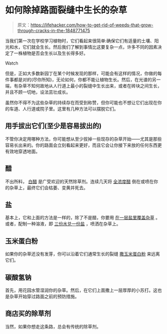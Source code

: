 # 如何除掉路面裂缝中生长的杂草

> 原文：<https://lifehacker.com/how-to-get-rid-of-weeds-that-grow-through-cracks-in-the-1848771475>

当我们第一次在学校学习植物时，它们看起来很简单:确保它们有适量的土壤、阳光和水，它们就会生长。然后我们了解到事情比这要复杂一点，许多不同的因素决定了一株植物是否会生长以及生长得多好。

Watch

但是，正如大多数新园丁在某个时候发现的那样，可能会有这样的情况，你做的每件事都是对的(尽你所知)，无论如何，你都不能让植物生长。然后，在光谱的另一端，有杂草不知何故地从人行道上最小的裂缝中生长出来，或者在砖块之间生长，并且不顾一切地，设法茁壮成长。

虽然你不得不为这些杂草的持续存在而受到称赞，但你可能也不想让它们出现在你的车道、人行道或院子里。这里有几种方法可以摆脱它们。

## 用手拔出它们(至少是容易拔出的)

不管你决定用哪种方法，你可能想从至少拔掉一些现存的杂草开始——尤其是那些容易长出来的。你的路面会立刻看起来更好，而且它会让你接下来放的任何东西更有效地穿透地面。

## 醋

不出所料， [白醋](https://lifehacker.com/kill-weeds-in-sidewalk-cracks-with-white-vinegar-5869045) 是广受欢迎的天然除草剂。连续几天将 [全浓度醋](https://www.inchcalculator.com/get-rid-of-weeds-on-patio/) 倒在或喷在你的杂草上，最终它们会枯萎、变黄并死去。

## 盐

基本上，它和上面的方法是一样的，除了不是醋，你要用 [在一层盐里覆盖杂草](https://homeguides.sfgate.com/kill-weeds-growing-through-asphalt-30274.html) 。或者，配制一种溶液，即 [三份水兑一份盐](https://www.inchcalculator.com/get-rid-of-weeds-on-patio/) ，喷洒在杂草上。

## 玉米蛋白粉

如果你的杂草还没有发芽，你可以沿着它们通常生长的裂缝 [撒玉米蛋白粉](https://homeguides.sfgate.com/kill-weeds-growing-through-asphalt-30274.html) 来远离它们。

## 碳酸氢钠

首先，用花园水管湿润你的杂草。然后，在它们上面撒上一层厚厚的小苏打。这也是杂草开始穿过路面之前的预防措施。

## 商店买的除草剂

当然，如果你想走这条路，总会有传统的除草剂。